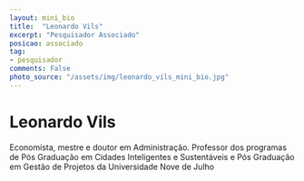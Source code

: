 ```yaml
---
layout: mini_bio
title:  "Leonardo Vils"
excerpt: "Pesquisador Associado"
posicao: associado
tag:
- pesquisador
comments: False
photo_source: "/assets/img/leonardo_vils_mini_bio.jpg"
---
```

# Leonardo Vils

 Economista, mestre e doutor em Administração. Professor dos programas de Pós Graduação em Cidades Inteligentes e Sustentáveis e Pós Graduação em Gestão de Projetos da Universidade Nove de Julho
